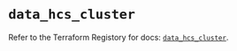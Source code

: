 # `data_hcs_cluster`

Refer to the Terraform Registory for docs: [`data_hcs_cluster`](https://www.terraform.io/docs/providers/hcs/d/cluster).
